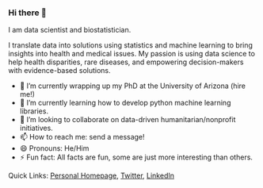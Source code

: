 ### Hi there 👋

I am data scientist and biostatistician. 

I translate data into solutions using statistics and machine learning to bring insights into health and medical issues. My passion is using data science to help health disparities, rare diseases, and empowering decision-makers with evidence-based solutions. 

- 🔭 I’m currently wrapping up my PhD at the University of Arizona (hire me!)
- 🌱 I’m currently learning how to develop python machine learning libraries.
- 🤗  I’m looking to collaborate on data-driven humanitarian/nonprofit initiatives. 
- 📫 How to reach me: send a message!
- 😄 Pronouns: He/Him
- ⚡ Fun fact: All facts are fun, some are just more interesting than others. 

Quick Links: [Personal Homepage](https://samirrachidzaim.github.io/), [Twitter](https://twitter.com/Samirrz1), [LinkedIn](https://www.linkedin.com/in/srachidz/)

<!--
**SamirRachidZaim/SamirRachidZaim** is a ✨ _special_ ✨ repository because its `README.md` (this file) appears on your GitHub profile.

Here are some ideas to get you started:

- 🔭 I’m currently working on ...
- 🌱 I’m currently learning ...
- 👯 I’m looking to collaborate on ...
- 🤔 I’m looking for help with ...
- 💬 Ask me about ...
- 📫 How to reach me: ...
- 😄 Pronouns: ...
- ⚡ Fun fact: ...
-->
